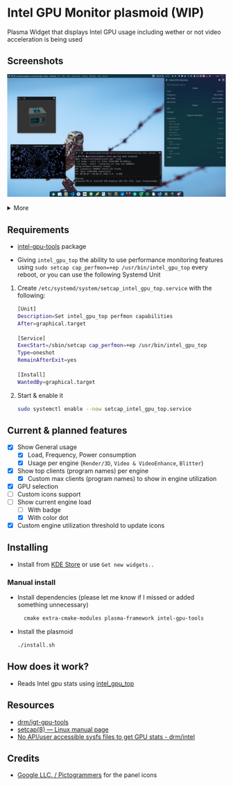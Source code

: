 # Intel GPU Monitor plasmoid (WIP)

Plasma Widget that displays Intel GPU usage including wether or not video acceleration is being used

## Screenshots

![expanded](screenshots/expanded.png)

<details>
    <summary>More</summary>

Settings

![tooltip](screenshots/settings.png)

Tooltip

![tooltip](screenshots/tooltip.png)

</details>

## Requirements

* [intel-gpu-tools](https://gitlab.freedesktop.org/drm/igt-gpu-tools) package

* Giving `intel_gpu_top` the ability to use performance monitoring features using `sudo setcap cap_perfmon=+ep /usr/bin/intel_gpu_top` every reboot, or you can use the following Systemd Unit

1. Create `/etc/systemd/system/setcap_intel_gpu_top.service` with the following:

    ```sh
    [Unit]
    Description=Set intel_gpu_top perfmon capabilities
    After=graphical.target

    [Service]
    ExecStart=/sbin/setcap cap_perfmon=+ep /usr/bin/intel_gpu_top
    Type=oneshot
    RemainAfterExit=yes

    [Install]
    WantedBy=graphical.target
    ```

2. Start & enable it

    ```sh
    sudo systemctl enable --now setcap_intel_gpu_top.service
    ```

## Current & planned features

* [x] Show General usage
  * [x] Load, Frequency, Power consumption
  * [x] Usage per engine (`Render/3D`, `Video & VideoEnhance`, `Blitter`)
* [x] Show top clients (program names) per engine
  * [x] Custom max clients (program names) to show in engine utilization
* [x] GPU selection
* [ ] Custom icons support
* [ ] Show current engine load
  * [ ] With badge
  * [x] With color dot
* [x] Custom engine utilization threshold to update icons

## Installing

* Install from [KDE Store](https://store.kde.org/p/2101680) or use `Get new widgets..`

### Manual install

* Install dependencies (please let me know if I missed or added something unnecessary)

  ```txt
    cmake extra-cmake-modules plasma-framework intel-gpu-tools
  ```

* Install the plasmoid

  ```sh
  ./install.sh
  ```

## How does it work?

* Reads Intel gpu stats using [intel_gpu_top](https://gitlab.freedesktop.org/drm/igt-gpu-tools)

## Resources

* [drm/igt-gpu-tools](https://gitlab.freedesktop.org/drm/igt-gpu-tools)
* [setcap(8) — Linux manual page](https://man7.org/linux/man-pages/man8/setcap.8.html)
* [No API/user accessible sysfs files to get GPU stats - drm/intel](https://gitlab.freedesktop.org/drm/intel/-/issues/5018)

## Credits

* [Google LLC. / Pictogrammers](https://pictogrammers.com/library/mdi/) for the panel icons
